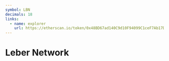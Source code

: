 ```yaml
---
symbol: LBN
decimals: 18
links:
  - name: explorer
    url: https://etherscan.io/token/0x48BD67ad140C9d10F94099C1ceF7Ab17D90aC335
---
```


# Leber Network
